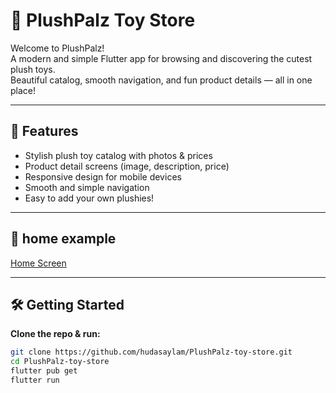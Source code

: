 # 🧸 PlushPalz Toy Store

Welcome to PlushPalz!  
A modern and simple Flutter app for browsing and discovering the cutest plush toys.  
Beautiful catalog, smooth navigation, and fun product details — all in one place!

---

## 🚀 Features

- Stylish plush toy catalog with photos & prices
- Product detail screens (image, description, price)
- Responsive design for mobile devices
- Smooth and simple navigation
- Easy to add your own plushies!

---

## 📱  home example


[Home Screen](images/home.png)


---

## 🛠️ Getting Started

**Clone the repo & run:**
```bash
git clone https://github.com/hudasaylam/PlushPalz-toy-store.git
cd PlushPalz-toy-store
flutter pub get
flutter run
